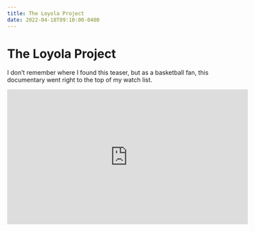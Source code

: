 ```yaml
---
title: The Loyola Project
date: 2022-04-18T09:10:00-0400
---
```


# The Loyola Project

I don’t remember where I found this teaser, but as a basketball fan, this documentary went right to the top of my watch list.

<iframe width="560" height="315" src="https://www.youtube-nocookie.com/embed/RCckfn8pjRg" title="YouTube video player" frameborder="0" allow="accelerometer; autoplay; clipboard-write; encrypted-media; gyroscope; picture-in-picture; web-share" allowfullscreen></iframe>
